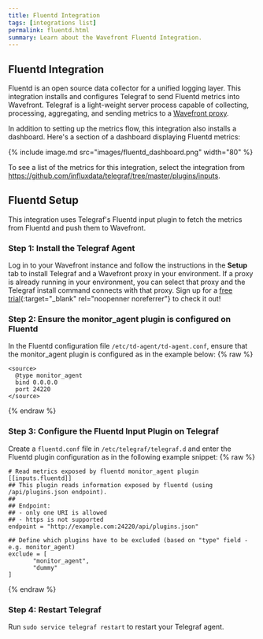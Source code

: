 ```yaml
---
title: Fluentd Integration
tags: [integrations list]
permalink: fluentd.html
summary: Learn about the Wavefront Fluentd Integration.
---
```

## Fluentd Integration

Fluentd is an open source data collector for a unified logging layer. This integration installs and configures Telegraf to send Fluentd metrics into Wavefront. Telegraf is a light-weight server process capable of collecting, processing, aggregating, and sending metrics to a [Wavefront proxy](https://docs.wavefront.com/proxies.html).

In addition to setting up the metrics flow, this integration also installs a dashboard. Here's a section of a dashboard displaying Fluentd metrics:

{% include image.md src="images/fluentd_dashboard.png" width="80" %}


To see a list of the metrics for this integration, select the integration from <https://github.com/influxdata/telegraf/tree/master/plugins/inputs>.
## Fluentd Setup

  This integration uses Telegraf's Fluentd input plugin to fetch the metrics from Fluentd and push them to Wavefront.

  



### Step 1: Install the Telegraf Agent

Log in to your Wavefront instance and follow the instructions in the **Setup** tab to install Telegraf and a Wavefront proxy in your environment. If a proxy is already running in your environment, you can select that proxy and the Telegraf install command connects with that proxy. Sign up for a [free trial](https://tanzu.vmware.com/observability?utm_source=docs.vmware.com&utm_medium=referral&utm_campaign=docs-front-page){:target="_blank" rel="noopenner noreferrer"} to check it out!

### Step 2: Ensure the monitor_agent plugin is configured on Fluentd

  In the Fluentd configuration file `/etc/td-agent/td-agent.conf`, ensure that the monitor_agent plugin is configured as in the example below:
{% raw %}
  ```
  <source>
    @type monitor_agent
    bind 0.0.0.0
    port 24220
  </source>
  ```
{% endraw %}

### Step 3: Configure the Fluentd Input Plugin on Telegraf

  Create a `fluentd.conf` file in `/etc/telegraf/telegraf.d` and enter the Fluentd plugin configuration as in the following example snippet:
{% raw %}
   ```
# Read metrics exposed by fluentd monitor_agent plugin
[[inputs.fluentd]]
  ## This plugin reads information exposed by fluentd (using /api/plugins.json endpoint).
  ##
  ## Endpoint:
  ## - only one URI is allowed
  ## - https is not supported
  endpoint = "http://example.com:24220/api/plugins.json"

  ## Define which plugins have to be excluded (based on "type" field - e.g. monitor_agent)
  exclude = [
          "monitor_agent",
          "dummy"
  ]
   ```
{% endraw %}
### Step 4: Restart Telegraf

  Run `sudo service telegraf restart` to restart your Telegraf agent.




